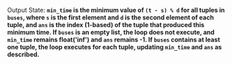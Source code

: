 Output State: **`min_time` is the minimum value of `(t - s) % d` for all tuples in `buses`, where `s` is the first element and `d` is the second element of each tuple, and `ans` is the index (1-based) of the tuple that produced this minimum time. If `buses` is an empty list, the loop does not execute, and `min_time` remains float('inf') and `ans` remains -1. If `buses` contains at least one tuple, the loop executes for each tuple, updating `min_time` and `ans` as described.**